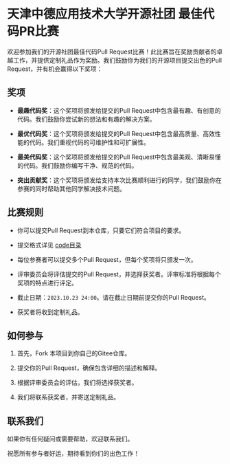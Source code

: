 # 天津中德应用技术大学开源社团 最佳代码PR比赛

欢迎参加我们的开源社团最佳代码Pull Request比赛！此比赛旨在奖励贡献者的卓越工作，并提供定制礼品作为奖励。我们鼓励你为我们的开源项目提交出色的Pull Request，并有机会赢得以下奖项：

## 奖项

- **最趣代码奖**：这个奖项将颁发给提交的Pull Request中包含最有趣、有创意的代码。我们鼓励你尝试新的想法和有趣的解决方案。

- **最优代码奖**：这个奖项将颁发给提交的Pull Request中包含最高质量、高效性能的代码。我们重视代码的可维护性和可扩展性。

- **最美代码奖**：这个奖项将颁发给提交的Pull Request中包含最美观、清晰易懂的代码。我们鼓励你编写干净、规范的代码。

- **突出贡献奖**：这个奖项将颁发给支持本次比赛顺利进行的同学，我们鼓励你在参赛的同时帮助其他同学解决技术问题。

## 比赛规则

- 你可以提交Pull Request到本仓库，只要它们符合项目的要求。

- 提交格式详见 [code目录](/code/README.md)

- 每位参赛者可以提交多个Pull Request，但每个奖项将只颁发一次。

- 评审委员会将评估提交的Pull Request，并选择获奖者。评审标准将根据每个奖项的特点进行评定。

- 截止日期：``2023.10.23 24:00``。请在截止日期前提交你的Pull Request。

- 获奖者将收到定制礼品。

## 如何参与

1. 首先，Fork 本项目到你自己的Gitee仓库。

2. 提交你的Pull Request，确保包含详细的描述和解释。

3. 根据评审委员会的评估，我们将选择获奖者。

4. 我们将联系获奖者，并寄送定制礼品。

## 联系我们

如果你有任何疑问或需要帮助，欢迎联系我们。

祝愿所有参与者好运，期待看到你们的出色工作！
